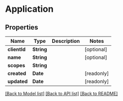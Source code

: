 # Application

## Properties
Name | Type | Description | Notes
------------ | ------------- | ------------- | -------------
**clientId** | **String** |  | [optional] 
**name** | **String** |  | [optional] 
**scopes** | **String** |  | 
**created** | **Date** |  | [readonly] 
**updated** | **Date** |  | [readonly] 

[[Back to Model list]](../README.md#documentation-for-models) [[Back to API list]](../README.md#documentation-for-api-endpoints) [[Back to README]](../README.md)


